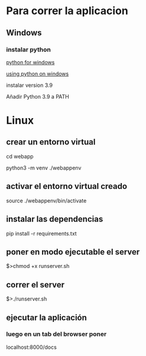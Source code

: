 # Para correr la aplicacion

## Windows

### instalar python

[python for windows](https://www.python.org/downloads/windows/)

[using python on windows](https://docs.python.org/3/using/windows.html)

instalar version 3.9

Añadir Python 3.9 a PATH



# Linux

## crear un entorno virtual

cd webapp

python3 -m venv ./webappenv

## activar el entorno virtual creado

source ./webappenv/bin/activate

## instalar las dependencias

pip install -r requirements.txt

## poner en modo ejecutable el server

$>chmod +x runserver.sh

## correr el server

$>./runserver.sh

## ejecutar la aplicación

### luego en un tab del browser poner

localhost:8000/docs
